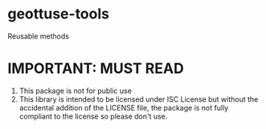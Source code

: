 # geottuse-tools
Reusable methods

# IMPORTANT: MUST READ
1. This package is not for public use
2. This library is intended to be licensed under ISC License but without the accidental addition of the LICENSE file, the package is not fully compliant to the license so please don't use.
